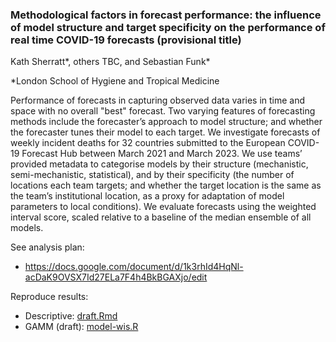 ### Methodological factors in forecast performance: the influence of model structure and target specificity on the performance of real time COVID-19 forecasts (provisional title)
Kath Sherratt*, others TBC, and Sebastian Funk*

*London School of Hygiene and Tropical Medicine

Performance of forecasts in capturing observed data varies in time and space with no overall "best" forecast. Two varying features of forecasting methods include the forecaster’s approach to model structure; and whether the forecaster tunes their model to each target. We investigate forecasts of weekly incident deaths for 32 countries submitted to the European COVID-19 Forecast Hub between March 2021 and March 2023. 
We use teams’ provided metadata to categorise models by their structure (mechanistic, semi-mechanistic, statistical), and by their specificity (the number of locations each team targets; and whether the target location is the same as the team’s institutional location, as a proxy for adaptation of model parameters to local conditions). We evaluate forecasts using the weighted interval score, scaled relative to a baseline of the median ensemble of all models.

See analysis plan: 

- https://docs.google.com/document/d/1k3rhId4HqNl-acDaK9OVSX7Id27ELa7F4h4BkBGAXjo/edit

Reproduce results:

- Descriptive: [draft.Rmd](./output/draft.Rmd)
- GAMM (draft): [model-wis.R](./R/model-wis.R)
